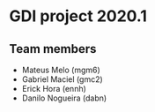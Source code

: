 # GDI project 2020.1

## Team members 
* Mateus Melo (mgm6) 
* Gabriel Maciel (gmc2)
* Erick Hora (ennh)
* Danilo Nogueira (dabn)
